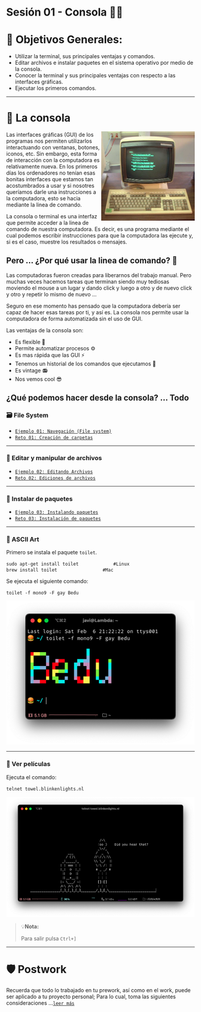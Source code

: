 # Sesión 01 - Consola 🧑‍💻

# 🎯 Objetivos Generales:

- Utilizar la terminal, sus principales ventajas y comandos.
- Editar archivos e instalar paquetes en el sistema operativo por medio de la consola.
- Conocer la terminal y sus principales ventajas con respecto a las interfaces gráficas.
- Ejecutar los primeros comandos.

--- 

# 🤖 La consola 

<img src="img/console.jpg" align="right" width="250">

Las interfaces gráficas (GUI) de los programas nos permiten utilizarlos interactuando con ventanas, botones, iconos, etc. Sin embargo, esta forma de interacción con la computadora es relativamente nueva. En los primeros días los ordenadores no tenían esas bonitas interfaces que estamos tan acostumbrados a usar y si nosotres queríamos darle una instrucciones a la computadora, esto se hacia mediante la linea de comando. 

La consola o terminal es una interfaz que permite acceder a la linea de comando de nuestra computadora. Es decir, es una programa mediante el cual podemos escribir instrucciones para que la computadora las ejecute y, si es el caso, muestre los resultados o mensajes.

## Pero ... ¿Por qué usar la linea de comando? 🤨

Las computadoras fueron creadas para liberarnos del trabajo manual. Pero muchas veces hacemos tareas que terminan siendo muy tediosas moviendo el mouse a un lugar y dando click y luego a otro y de nuevo click y otro y repetir lo mismo de nuevo ... 

Seguro en ese momento has pensado que la computadora debería ser capaz de hacer esas tareas por ti, y así es. La consola nos permite usar la computadora de forma automatizada sin el uso de GUI. 

Las ventajas de la consola son: 

- Es flexible 🧩
- Permite automatizar procesos ⚙️
- Es mas rápida que las GUI ⚡️
- Tenemos un historial de los comandos que ejecutamos 💾
- Es vintage 📻
- Nos vemos cool 😎

## ¿Qué podemos hacer desde la consola? ... Todo 

### 🗃 File System

- [`Ejemplo 01: Navegación (File system)`](Ejemplo-01/#navegación-file-system)
- [`Reto 01: Creación de carpetas`](Reto-01/#reto-1)

---

### 📝 Editar y manipular de archivos

- [`Ejemplo 02: Editando Archivos`](Ejemplo-02/#editando-archivos)
- [`Reto 02: Ediciones de archivos`](Reto-02/#reto-2)

---

### 📀 Instalar de paquetes

- [`Ejemplo 03: Instalando paquetes`](Ejemplo-03/#instalando-paquetes)
- [`Reto 03: Instalación de paquetes`](Reto-03/#reto-3)

---

### 🎨 ASCII Art

Primero se instala el paquete `toilet`.

``` 
sudo apt-get install toilet 			#Linux
brew install toilet 				#Mac
```

Se ejecuta el siguiente comando:

``` 
toilet -f mono9 -F gay Bedu
```

![console-bedu](img/toilet-bedu.png)


---

### 📼 Ver películas 

Ejecuta el comando:

```
telnet towel.blinkenlights.nl
```

![console-bedu](img/starwars.png)

>💡**Nota:**
>
> Para salir pulsa `Ctrl+]` 

---


# 🛡 Postwork

Recuerda que todo lo trabajado en tu prework, así como en el work, puede ser aplicado a tu proyecto personal; Para lo cual, toma las siguientes consideraciones ...[`leer más`](Postwork/#postwork)

